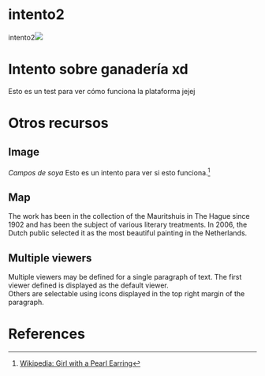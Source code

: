 # intento2
intento2<a href="https://juncture-digital.org"><img src="https://juncture-digital.org/images/ve-button.png"></a>

<param ve-config 
       title="Esto es un intento hecho por Valeria"
       author="Valeria Tafurt Ortegón"
       banner="https://concepto.de/wp-content/uploads/2019/12/ganaderia-e1577324681175.jpg" 
       layout="vertical">

<!-- Entities discussed throughout the essay are typically defined before the essay text and
     are thus available in all text.  Entity identifiers (QIDs) can be found in either
     Wikipedia or Wikidata (https://www.wikidata.org)> -->
<param ve-entity eid="Q185372"> <!-- Girl with a Pearl Earring painting -->
<param ve-entity eid="Q41264"> <!-- Johannes Vermeer -->
<param ve-entity eid="Q221092"> <!-- Mauritshuis -->
<param ve-entity eid="Q36600"> <!-- The Hague -->

# Intento sobre ganadería xd

Esto es un test para ver cómo funciona la plataforma jejej
<param ve-image 
       manifest="https://conceptodefinicion.de/wp-content/uploads/2020/09/ganaderia.jpg">

# Otros recursos

## Image

_Campos de soya_ Esto es un intento para ver si esto funciona.[^1]
<param ve-image 
       label="Campos de soya" 
       description="painting by Johannes Vermeer" 
       license="public domain" 
       url="https://panorama-agro.com/wp-content/uploads/2017/10/Portada-soya-2f.jpg">

## Map

The work has been in the collection of the Mauritshuis in The Hague since 1902 and has been the subject of various 
literary treatments. In 2006, the Dutch public selected it as the most beautiful painting in the Netherlands.
<param ve-map center="Q36600" zoom="11" prefer-geojson>

## Multiple viewers

Multiple viewers may be defined for a single paragraph of text.  The first viewer defined is displayed as the default viewer.  
Others are selectable using icons displayed in the top right margin of the paragraph.
<param ve-image 
       manifest="https://iiif.juncture-digital.org/manifest/6dd738aed85597cac540ad31dd5818e86ef7f2918c7b43a9eb3123d5538e6e4c">
<param ve-map center="Q36600" zoom="11">

# References

[^1]: [Wikipedia: Girl with a Pearl Earring](https://en.wikipedia.org/wiki/Girl_with_a_Pearl_Earring)

